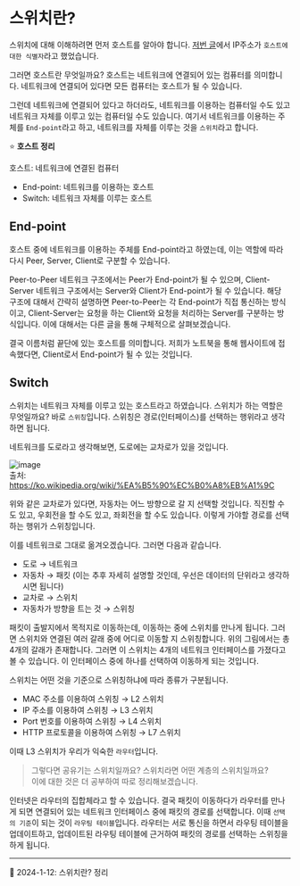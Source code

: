 # 스위치란?

스위치에 대해 이해하려면 먼저 호스트를 알아야 합니다. [저번 글](https://github.com/Ohjiwoo-lab/TIL/blob/main/Network/network_overview.md#port-%EB%B2%88%ED%98%B8-ip-%EC%A3%BC%EC%86%8C-mac-%EC%A3%BC%EC%86%8C%EA%B0%80-%EC%8B%9D%EB%B3%84%ED%95%98%EB%8A%94-%EA%B2%83)에서 IP주소가 `호스트에 대한 식별자`라고 했었습니다.

그러면 호스트란 무엇일까요? 호스트는 네트워크에 연결되어 있는 컴퓨터를 의미합니다. 네트워크에 연결되어 있다면 모든 컴퓨터는 호스트가 될 수 있습니다.

그런데 네트워크에 연결되어 있다고 하더라도, 네트워크를 이용하는 컴퓨터일 수도 있고 네트워크 자체를 이루고 있는 컴퓨터일 수도 있습니다. 여기서 네트워크를 이용하는 주체를 `End-point`라고 하고, 네트워크를 자체를 이루는 것을 `스위치`라고 합니다.

⭐ **호스트 정리**

호스트: 네트워크에 연결된 컴퓨터

- End-point: 네트워크를 이용하는 호스트
- Switch: 네트워크 자체를 이루는 호스트

## End-point

호스트 중에 네트워크를 이용하는 주체를 End-point라고 하였는데, 이는 역할에 따라 다시 Peer, Server, Client로 구분할 수 있습니다.

Peer-to-Peer 네트워크 구조에서는 Peer가 End-point가 될 수 있으며, Client-Server 네트워크 구조에서는 Server와 Client가 End-point가 될 수 있습니다. 해당 구조에 대해서 간략히 설명하면 Peer-to-Peer는 각 End-point가 직접 통신하는 방식이고, Client-Server는 요청을 하는 Client와 요청을 처리하는 Server를 구분하는 방식입니다. 이에 대해서는 다른 글을 통해 구체적으로 살펴보겠습니다.

결국 이름처럼 끝단에 있는 호스트를 의미합니다. 저희가 노트북을 통해 웹사이트에 접속했다면, Client로서 End-point가 될 수 있는 것입니다.

## Switch

스위치는 네트워크 자체를 이루고 있는 호스트라고 하였습니다. 스위치가 하는 역할은 무엇일까요? 바로 `스위칭`입니다. 스위칭은 경로(인터페이스)를 선택하는 행위라고 생각하면 됩니다.

네트워크를 도로라고 생각해보면, 도로에는 교차로가 있을 것입니다.

![image](https://github.com/Ohjiwoo-lab/TIL/assets/74577768/ba32006c-f901-4a81-ba59-b0f06b68f792)   
출처: https://ko.wikipedia.org/wiki/%EA%B5%90%EC%B0%A8%EB%A1%9C

위와 같은 교차로가 있다면, 자동차는 어느 방향으로 갈 지 선택할 것입니다. 직진할 수도 있고, 우회전을 할 수도 있고, 좌회전을 할 수도 있습니다. 이렇게 가야할 경로를 선택하는 행위가 스위칭입니다.

이를 네트워크로 그대로 옮겨오겠습니다. 그러면 다음과 같습니다.

- 도로 → 네트워크
- 자동차 → 패킷 (이는 추후 자세히 설명할 것인데, 우선은 데이터의 단위라고 생각하시면 됩니다)
- 교차로 → 스위치
- 자동차가 방향을 트는 것 → 스위칭

패킷이 출발지에서 목적지로 이동하는데, 이동하는 중에 스위치를 만나게 됩니다. 그러면 스위치와 연결된 여러 갈래 중에 어디로 이동할 지 스위칭합니다. 위의 그림에서는 총 4개의 갈래가 존재합니다. 그러면 이 스위치는 4개의 네트워크 인터페이스를 가졌다고 볼 수 있습니다. 이 인터페이스 중에 하나를 선택하여 이동하게 되는 것입니다.

스위치는 어떤 것을 기준으로 스위칭하냐에 따라 종류가 구분됩니다.

- MAC 주소를 이용하여 스위칭 → L2 스위치
- IP 주소를 이용하여 스위칭 → L3 스위치
- Port 번호를 이용하여 스위칭 → L4 스위치
- HTTP 프로토콜을 이용하여 스위칭 → L7 스위치

이때 L3 스위치가 우리가 익숙한 `라우터`입니다.

> 그렇다면 공유기는 스위치일까요? 스위치라면 어떤 계층의 스위치일까요?   
> 이에 대한 것은 더 공부하여 따로 정리해보겠습니다.

인터넷은 라우터의 집합체라고 할 수 있습니다. 결국 패킷이 이동하다가 라우터를 만나게 되면 연결되어 있는 네트워크 인터페이스 중에 패킷의 경로를 선택합니다. 이때 `선택의 기준`이 되는 것이 `라우팅 테이블`입니다. 라우터는 서로 통신을 하면서 라우팅 테이블을 업데이트하고, 업데이트된 라우팅 테이블에 근거하여 패킷의 경로를 선택하는 스위칭을 하게 됩니다.

<hr/>

🤗 2024-1-12: 스위치란? 정리